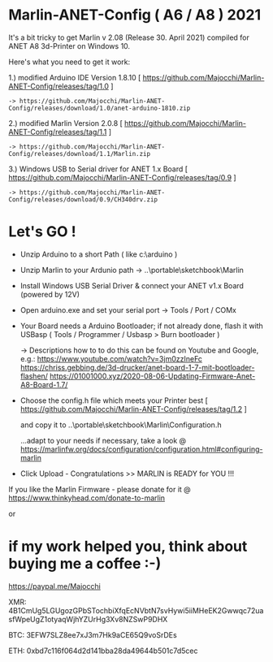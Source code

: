 # Marlin-ANET-Config ( A6 / A8 ) 2021

It's a bit tricky to get Marlin v 2.08 (Release 30. April 2021) compiled for ANET A8 3d-Printer on Windows 10.

Here's what you need to get it work:

1.) modified Arduino IDE Version 1.8.10 [ https://github.com/Majocchi/Marlin-ANET-Config/releases/tag/1.0 ]

    -> https://github.com/Majocchi/Marlin-ANET-Config/releases/download/1.0/anet-arduino-1810.zip

2.) modified Marlin Version 2.0.8 [ https://github.com/Majocchi/Marlin-ANET-Config/releases/tag/1.1 ]

    -> https://github.com/Majocchi/Marlin-ANET-Config/releases/download/1.1/Marlin.zip

3.) Windows USB to Serial driver for ANET 1.x Board [ https://github.com/Majocchi/Marlin-ANET-Config/releases/tag/0.9 ]
   
    -> https://github.com/Majocchi/Marlin-ANET-Config/releases/download/0.9/CH340drv.zip

# Let's GO !

- Unzip Arduino to a short Path ( like c:\arduino )
- Unzip Marlin to your Ardunio path -> ..\portable\sketchbook\Marlin
- Install Windows USB Serial Driver & connect your ANET v1.x Board (powered by 12V)
- Open arduino.exe and set your serial port -> Tools / Port / COMx
- Your Board needs a Arduino Bootloader; if not already done, flash it with USBasp ( Tools / Programmer / Usbasp > Burn bootloader )
 
   -> Descriptions how to to do this can be found on Youtube and Google, e.g.:
      https://www.youtube.com/watch?v=3jm0zzIneFc
      https://chriss.gebbing.de/3d-drucker/anet-board-1-7-mit-bootloader-flashen/
      https://01001000.xyz/2020-08-06-Updating-Firmware-Anet-A8-Board-1.7/
      
- Choose the config.h file which meets your Printer best [ https://github.com/Majocchi/Marlin-ANET-Config/releases/tag/1.2 ]

  and copy it to ..\portable\sketchbook\Marlin\Configuration.h
  
  ...adapt to your needs if necessary, take a look @ https://marlinfw.org/docs/configuration/configuration.html#configuring-marlin

- Click Upload - Congratulations >> MARLIN is READY for YOU !!!


If you like the Marlin Firmware - please donate for it @ https://www.thinkyhead.com/donate-to-marlin

or 

# if my work helped you, think about buying me a coffee :-)

https://paypal.me/Majocchi

XMR: 4B1CmUg5LGUgozGPbSTochbiXfqEcNVbtN7svHywi5iiMHeEK2Gwwqc72uasfWpeUgZ1otyaqWjhYZUrHg3Xv8NZSwP9DHX

BTC: 3EFW7SLZ8ee7xJ3m7Hk9aCE65Q9voSrDEs

ETH: 0xbd7c116f064d2d141bba28da49644b501c7d5cec
